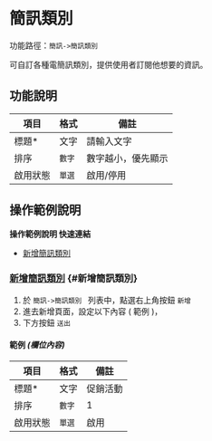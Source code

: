 # 簡訊類別 

功能路徑：`簡訊->簡訊類別 `

可自訂各種電簡訊類別，提供使用者訂閱他想要的資訊。

## 功能說明

| 項目 | 格式 | 備註 |
| --- | --- | --- |
| 標題* | 文字 | 請輸入文字 |
| 排序 | `數字` | 數字越小，優先顯示 |
| 啟用狀態 | `單選` | 啟用/停用 |

## 操作範例說明

**操作範例說明 快速連結**

* [新增簡訊類別](/guide/sms-category#新增簡訊類別)

### [新增簡訊類別](/guide/sms-category#新增簡訊類別) {#新增簡訊類別}

1. 於 `簡訊->簡訊類別 ` 列表中，點選右上角按鈕 `新增` 
2. 進去新增頁面，設定以下內容 ( 範例 )，
3. 下方按鈕 `送出`

#### 範例 _(欄位內容)_

| 項目 | 格式 | 備註 |
| --- | --- | --- |
| 標題* | 文字 | 促銷活動 |
| 排序 | `數字` | 1 |
| 啟用狀態 | `單選` | 啟用 |
